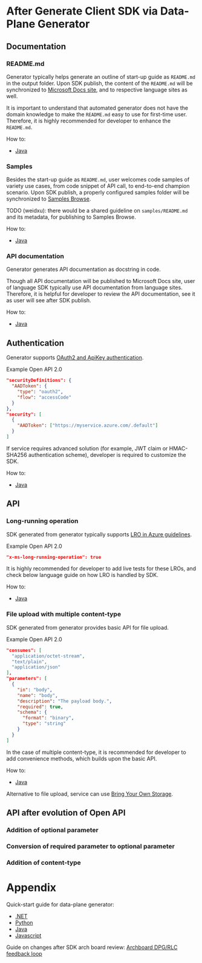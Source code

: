# After Generate Client SDK via Data-Plane Generator

## Documentation

### README.md

Generator typically helps generate an outline of start-up guide as `README.md` in the output folder.
Upon SDK publish, the content of the `README.md` will be synchronized to [Microsoft Docs site](https://docs.microsoft.com/), and to respective language sites as well.

It is important to understand that automated generator does not have the domain knowledge to make the `README.md` easy to use for first-time user.
Therefore, it is highly recommended for developer to enhance the `README.md`.

How to:
- [Java](https://github.com/Azure/azure-sdk-for-java/wiki/Protocol-Methods-Quickstart-with-AutoRest#improve-sdk-documentation)

### Samples

Besides the start-up guide as `README.md`, user welcomes code samples of variety use cases, from code snippet of API call, to end-to-end champion scenario.
Upon SDK publish, a properly configured samples folder will be synchronized to [Samples Browse](https://docs.microsoft.com/samples/browse/).

TODO (weidxu): there would be a shared guideline on `samples/README.md` and its metadata, for publishing to Samples Browse.

How to:
- [Java](https://github.com/Azure/azure-sdk-for-java/wiki/Protocol-Methods-Quickstart-with-AutoRest#samples)

### API documentation

Generator generates API documentation as docstring in code.

Though all API documentation will be published to Microsoft Docs site, user of language SDK typically use API documentation from language sites.
Therefore, it is helpful for developer to review the API documentation, see it as user will see after SDK publish.

How to:
- [Java](https://github.com/Azure/azure-sdk-for-java/wiki/Protocol-Methods-Quickstart-with-AutoRest#improve-sdk-code)

## Authentication

Generator supports [OAuth2 and ApiKey authentication](https://github.com/Azure/autorest/blob/main/docs/generate/authentication.md).

Example Open API 2.0
```json
"securityDefinitions": {
  "AADToken": {
    "type": "oauth2",
    "flow": "accessCode"
  }
},
"security": [
  {
    "AADToken": ["https://myservice.azure.com/.default"]
  }
]
```

If service requires advanced solution (for example, JWT claim or HMAC-SHA256 authentication scheme), developer is required to customize the SDK.

How to:
- [Java](https://github.com/Azure/azure-sdk-for-java/wiki/Protocol-Methods-Quickstart-with-AutoRest#authentication-and-credential)

## API

### Long-running operation

SDK generated from generator typically supports [LRO in Azure guidelines](https://github.com/microsoft/api-guidelines/blob/vNext/azure/Guidelines.md#long-running-operations--jobs).

Example Open API 2.0
```json
"x-ms-long-running-operation": true
```

It is highly recommended for developer to add live tests for these LROs, and check below language guide on how LRO is handled by SDK.

How to:
- [Java](https://github.com/Azure/azure-sdk-for-java/wiki/Protocol-Methods-Quickstart-with-AutoRest#long-running-operation)

### File upload with multiple content-type

SDK generated from generator provides basic API for file upload.

Example Open API 2.0
```json
"consumes": [
  "application/octet-stream",
  "text/plain",
  "application/json"
],
"parameters": [
  {
    "in": "body",
    "name": "body",
    "description": "The payload body.",
    "required": true,
    "schema": {
      "format": "binary",
      "type": "string"
    }
  }
]
```

In the case of multiple content-type, it is recommended for developer to add convenience methods, which builds upon the basic API.

How to:
- [Java](https://github.com/Azure/azure-sdk-for-java/wiki/Protocol-Methods-Quickstart-with-AutoRest#file-upload)

Alternative to file upload, service can use [Bring Your Own Storage](https://github.com/microsoft/api-guidelines/blob/vNext/azure/Guidelines.md#bring-your-own-storage).

## API after evolution of Open API

### Addition of optional parameter

### Conversion of required parameter to optional parameter

### Addition of content-type

# Appendix

Quick-start guide for data-plane generator:
- [.NET](https://aka.ms/azsdk/dpcodegen/net)
- [Python](https://aka.ms/azsdk/dpcodegen/python)
- [Java](https://aka.ms/azsdk/dpcodegen/python)
- [Javascript](https://aka.ms/azsdk/rlc/js)

Guide on changes after SDK arch board review: [Archboard DPG/RLC feedback loop](https://aka.ms/azsdk/swagger-update)
